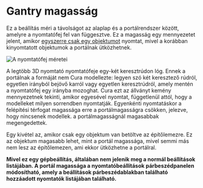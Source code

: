 # Gantry magasság

Ez a beállítás méri a távolságot az alaplap és a portálrendszer között, amelyre a nyomtatófej fel van függesztve. Ez a magasság egy mennyezetet jelent, amikor [egyszerre csak egy objektumot](../blackmagic/print_sequence.md) nyomtat, mivel a korábban kinyomtatott objektumok a portálnak ütközhetnek.

![A nyomtatófej méretei](../images/head_dimensions.svg)

A legtöbb 3D nyomtató nyomtatófeje egy-két keresztrúdon lóg. Ennek a portálnak a formáját nem Cura modellezte: legyen szó két keresztező rúdról, egyetlen irányból bejövő karról vagy egyetlen keresztrúdról, amely mentén a nyomtatófej egy irányba mozoghat. Cura ezt az állványt kemény mennyezetnek tekinti, amikor egyesével nyomtat, függetlenül attól, hogy a modelleket milyen sorrendben nyomtatják. Egyenkénti nyomtatáskor a felépítési térfogat magassága erre a portálmagasságra csökken, jelezve, hogy nincsenek modellek. a portálmagasságnál magasabbak megengedettek.

Egy kivétel az, amikor csak egy objektum van betöltve az építőlemezre. Ez az objektum magasabb lehet, mint a portál magassága, mivel semmi más nem lesz az építőlemezen, ami ekkor ütközhetne a portálral.

**Mivel ez egy gépbeállítás, általában nem jelenik meg a normál beállítások listájában. A portál magassága a nyomtatóbeállítások párbeszédpanelen módosítható, amely a beállítások párbeszédablakban található hozzáadott nyomtatók listájában található.**
